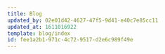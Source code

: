 ```yaml
---
title: Blog
updated_by: 02e01d42-4627-47f5-9d41-e40c7e85cc11
updated_at: 1611016922
template: blog/index
id: fee1a2b1-971c-4c72-9517-d2e6c989f49e
---
```

